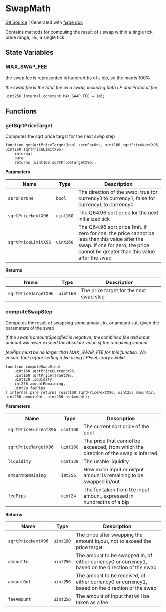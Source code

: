 # SwapMath
[Git Source](https://github.com/Uniswap/docs/blob/1141642f8ba4665a50660886a8a8401526677045/src/libraries/SwapMath.sol)
| Generated with [forge doc](https://book.getfoundry.sh/reference/forge/forge-doc)

Contains methods for computing the result of a swap within a single tick price range, i.e., a single tick.


## State Variables
### MAX_SWAP_FEE
the swap fee is represented in hundredths of a bip, so the max is 100%

*the swap fee is the total fee on a swap, including both LP and Protocol fee*


```solidity
uint256 internal constant MAX_SWAP_FEE = 1e6;
```


## Functions
### getSqrtPriceTarget

Computes the sqrt price target for the next swap step


```solidity
function getSqrtPriceTarget(bool zeroForOne, uint160 sqrtPriceNextX96, uint160 sqrtPriceLimitX96)
    internal
    pure
    returns (uint160 sqrtPriceTargetX96);
```
**Parameters**

|Name|Type|Description|
|----|----|-----------|
|`zeroForOne`|`bool`|The direction of the swap, true for currency0 to currency1, false for currency1 to currency0|
|`sqrtPriceNextX96`|`uint160`|The Q64.96 sqrt price for the next initialized tick|
|`sqrtPriceLimitX96`|`uint160`|The Q64.96 sqrt price limit. If zero for one, the price cannot be less than this value after the swap. If one for zero, the price cannot be greater than this value after the swap|

**Returns**

|Name|Type|Description|
|----|----|-----------|
|`sqrtPriceTargetX96`|`uint160`|The price target for the next swap step|


### computeSwapStep

Computes the result of swapping some amount in, or amount out, given the parameters of the swap

*If the swap's amountSpecified is negative, the combined fee and input amount will never exceed the absolute value of the remaining amount.*

*feePips must be no larger than MAX_SWAP_FEE for this function. We ensure that before setting a fee using LPFeeLibrary.isValid.*


```solidity
function computeSwapStep(
    uint160 sqrtPriceCurrentX96,
    uint160 sqrtPriceTargetX96,
    uint128 liquidity,
    int256 amountRemaining,
    uint24 feePips
) internal pure returns (uint160 sqrtPriceNextX96, uint256 amountIn, uint256 amountOut, uint256 feeAmount);
```
**Parameters**

|Name|Type|Description|
|----|----|-----------|
|`sqrtPriceCurrentX96`|`uint160`|The current sqrt price of the pool|
|`sqrtPriceTargetX96`|`uint160`|The price that cannot be exceeded, from which the direction of the swap is inferred|
|`liquidity`|`uint128`|The usable liquidity|
|`amountRemaining`|`int256`|How much input or output amount is remaining to be swapped in/out|
|`feePips`|`uint24`|The fee taken from the input amount, expressed in hundredths of a bip|

**Returns**

|Name|Type|Description|
|----|----|-----------|
|`sqrtPriceNextX96`|`uint160`|The price after swapping the amount in/out, not to exceed the price target|
|`amountIn`|`uint256`|The amount to be swapped in, of either currency0 or currency1, based on the direction of the swap|
|`amountOut`|`uint256`|The amount to be received, of either currency0 or currency1, based on the direction of the swap|
|`feeAmount`|`uint256`|The amount of input that will be taken as a fee|


